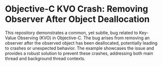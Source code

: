 # Objective-C KVO Crash: Removing Observer After Object Deallocation

This repository demonstrates a common, yet subtle, bug related to Key-Value Observing (KVO) in Objective-C. The bug arises from removing an observer after the observed object has been deallocated, potentially leading to crashes or unexpected behavior.  The example showcases the issue and provides a robust solution to prevent these crashes, addressing both main thread and background thread contexts.